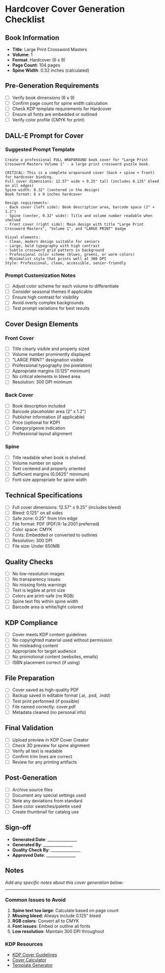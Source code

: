 # Hardcover Cover Generation Checklist

## Book Information
- **Title**: Large Print Crossword Masters
- **Volume**: 1
- **Format**: Hardcover (6 x 9)
- **Page Count**: 104 pages
- **Spine Width**: 0.32 inches (calculated)

## Pre-Generation Requirements
- [ ] Verify book dimensions (6 x 9)
- [ ] Confirm page count for spine width calculation
- [ ] Check KDP template requirements for Hardcover
- [ ] Ensure all fonts are embedded or outlined
- [ ] Verify color profile (CMYK for print)

## DALL-E Prompt for Cover

### Suggested Prompt Template
```
Create a professional FULL WRAPAROUND book cover for "Large Print Crossword Masters Volume 1" - a large print crossword puzzle book.

CRITICAL: This is a complete wraparound cover (back + spine + front) for hardcover binding.
Full cover dimensions: 12.57" wide × 9.25" tall (includes 0.125" bleed on all edges)
Spine width: 0.32" (centered in the design)
Book format: 6 x 9 inches hardcover

Design requirements:
- Back cover (left side): Book description area, barcode space (2" × 1.2")
- Spine (center, 0.32" wide): Title and volume number readable when shelved
- Front cover (right side): Main design with title "Large Print Crossword Masters", "Volume 1", and "LARGE PRINT" badge

Visual elements:
- Clean, modern design suitable for seniors
- Large, bold typography with high contrast
- Subtle crossword grid pattern in background
- Professional color scheme (blues, greens, or warm colors)
- Minimalist style that prints well at 300 DPI
Style: Professional, clean, accessible, senior-friendly
```

### Prompt Customization Notes
- [ ] Adjust color scheme for each volume to differentiate
- [ ] Consider seasonal themes if applicable
- [ ] Ensure high contrast for visibility
- [ ] Avoid overly complex backgrounds
- [ ] Test prompt variations for best results

## Cover Design Elements

### Front Cover
- [ ] Title clearly visible and properly sized
- [ ] Volume number prominently displayed
- [ ] "LARGE PRINT" designation visible
- [ ] Professional typography (no pixelation)
- [ ] Appropriate margins (0.125" minimum)
- [ ] No critical elements in bleed area
- [ ] Resolution: 300 DPI minimum

### Back Cover
- [ ] Book description included
- [ ] Barcode placeholder area (2" x 1.2")
- [ ] Publisher information (if applicable)
- [ ] Price (optional for KDP)
- [ ] Category/genre indication
- [ ] Professional layout alignment

### Spine
- [ ] Title readable when book is shelved
- [ ] Volume number on spine
- [ ] Text centered and properly oriented
- [ ] Sufficient margins (0.0625" minimum)
- [ ] Font size appropriate for spine width

## Technical Specifications
- [ ] Full cover dimensions: 12.57" x 9.25" (includes bleed)
- [ ] Bleed: 0.125" on all sides
- [ ] Safe zone: 0.25" from trim edge
- [ ] File format: PDF (PDF/X-1a:2001 preferred)
- [ ] Color space: CMYK
- [ ] Fonts: Embedded or converted to outlines
- [ ] Resolution: 300 DPI
- [ ] File size: Under 650MB

## Quality Checks
- [ ] No low-resolution images
- [ ] No transparency issues
- [ ] No missing fonts warnings
- [ ] Text is legible at print size
- [ ] Colors are print-safe (no RGB)
- [ ] Spine text fits within spine width
- [ ] Barcode area is white/light colored

## KDP Compliance
- [ ] Cover meets KDP content guidelines
- [ ] No copyrighted material used without permission
- [ ] No misleading content
- [ ] Appropriate for target audience
- [ ] No promotional content (websites, emails)
- [ ] ISBN placement correct (if using)

## File Preparation
- [ ] Cover saved as high-quality PDF
- [ ] Backup saved in editable format (.ai, .psd, .indd)
- [ ] Test print performed (if possible)
- [ ] File named correctly: cover.pdf
- [ ] Metadata cleaned (no personal info)

## Final Validation
- [ ] Upload preview in KDP Cover Creator
- [ ] Check 3D preview for spine alignment
- [ ] Verify all text is readable
- [ ] Confirm trim lines are correct
- [ ] Review for any printing artifacts

## Post-Generation
- [ ] Archive source files
- [ ] Document any special settings used
- [ ] Note any deviations from standard
- [ ] Save color swatches/palette used
- [ ] Create thumbnail for catalog use

## Sign-off
- **Generated Date**: _______________
- **Generated By**: _______________
- **Quality Check By**: _______________
- **Approved Date**: _______________

## Notes
_Add any specific notes about this cover generation below:_

---

### Common Issues to Avoid
1. **Spine text too large**: Calculate based on page count
2. **Missing bleed**: Always include 0.125" bleed
3. **RGB colors**: Convert all to CMYK
4. **Font issues**: Embed or outline all fonts
5. **Low resolution**: Maintain 300 DPI throughout

### KDP Resources
- [KDP Cover Guidelines](https://kdp.amazon.com/help/topic/G201953020)
- [Cover Calculator](https://kdp.amazon.com/cover-calculator)
- [Template Generator](https://kdp.amazon.com/template-generator)